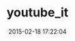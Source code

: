 ---
layout: post
title:  "youtube_it"
repo:   "kylejginavan/youtube_it"
date:   2015-02-18 17:22:04
gemurl: http://github.com/kylejginavan/youtube_it
---